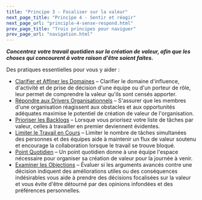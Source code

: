 ```yaml
---
title: "Principe 3 - Focaliser sur la valeur"
next_page_title: "Principe 4 - Sentir et réagir"
next_page_url: "principle-4-sense-respond.html"
prev_page_title: "Trois principes pour naviguer"
prev_page_url: "navigation.html"
---
```



**_Concentrez votre travail quotidien sur la création de valeur, afin que les choses qui concourent à votre raison d'être soient faites._**

Des pratiques essentielles pour vous y aider :

- [Clarifier et Affiner les Domaines](clarify-and-develop-domains.html) – Clarifier le domaine d'influence, d'activité et de prise de décision d'une équipe ou d'un porteur de rôle, leur permet de comprendre la valeur qu'ils sont censés apporter.
- [Répondre aux Drivers Organisationnels](respond-to-organizational-drivers.html) – S'assurer que les membres d'une organisation réagissent aux obstacles et aux opportunités adéquates maximise le potentiel de création de valeur de l'organisation.
- [Prioriser les Backlogs](prioritize-backlogs.html) – Lorsque vous priorisez votre liste de tâches par valeur, celles à travailler en premier deviennent évidentes.
- [Limiter le Travail en Cours](limit-work-in-progress.html) – Limiter le nombre de tâches simultanées des personnes et des équipes aide à maintenir un flux de valeur soutenu et encourage la collaboration lorsque le travail se trouve bloqué.
- [Point Quotidien](daily-standup.html) – Un point quotidien donne à une équipe l'espace nécessaire pour organiser sa création de valeur pour la journée à venir.
- [Examiner les Objections](test-arguments-qualify-as-objections.html) – Évaluer si les arguments avancés contre une décision indiquent des améliorations utiles ou des conséquences indésirables vous aide à prendre des décisions focalisées sur la valeur et vous évite d'être détourné par des opinions infondées et des préférences personnelles.
